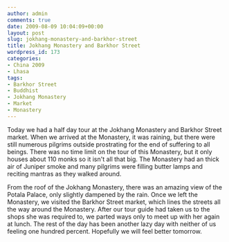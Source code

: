 ```yaml
---
author: admin
comments: true
date: 2009-08-09 10:04:09+00:00
layout: post
slug: jokhang-monastery-and-barkhor-street
title: Jokhang Monastery and Barkhor Street
wordpress_id: 173
categories:
- China 2009
- Lhasa
tags:
- Barkhor Street
- Buddhist
- Jokhang Monastery
- Market
- Monastery
---
```


Today we had a half day tour at the Jokhang Monastery and Barkhor Street market. When we arrived at the Monastery, it was raining, but there were still numerous pilgrims outside prostrating for the end of suffering to all beings. There was no time limit on the tour of this Monastery, but it only houses about 110 monks so it isn't all that big. The Monastery had an thick air of Juniper smoke and many pilgrims were filling butter lamps and reciting mantras as they walked around.



From the roof of the Jokhang Monastery, there was an amazing view of the Potala Palace, only slightly dampened by the rain. Once we left the Monastery, we visited the Barkhor Street market, which lines the streets all the way around the Monastery. After our tour guide had taken us to the shops she was required to, we parted ways only to meet up with her again at lunch. The rest of the day has been another lazy day with neither of us feeling one hundred percent. Hopefully we will feel better tomorrow.

